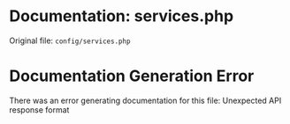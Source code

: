 # Documentation: services.php

Original file: `config/services.php`

# Documentation Generation Error

There was an error generating documentation for this file: Unexpected API response format